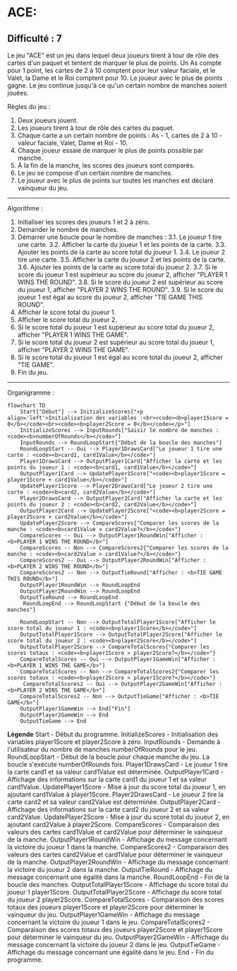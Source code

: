 ACE:
=================
Difficulté : 7
-----------------
Le jeu "ACE" est un jeu dans lequel deux joueurs tirent à tour de rôle des cartes d'un paquet et tentent de marquer le plus de points. Un As compte pour 1 point, les cartes de 2 à 10 comptent pour leur valeur faciale, et le Valet, la Dame et le Roi comptent pour 10. Le joueur avec le plus de points gagne. Le jeu continue jusqu'à ce qu'un certain nombre de manches soient jouées.

Règles du jeu :
1. Deux joueurs jouent.
2. Les joueurs tirent à tour de rôle des cartes du paquet.
3. Chaque carte a un certain nombre de points : As - 1, cartes de 2 à 10 - valeur faciale, Valet, Dame et Roi - 10.
4. Chaque joueur essaie de marquer le plus de points possible par manche.
5. À la fin de la manche, les scores des joueurs sont comparés.
6. Le jeu se compose d'un certain nombre de manches.
7. Le joueur avec le plus de points sur toutes les manches est déclaré vainqueur du jeu.
-----------------
Algorithme :
1. Initialiser les scores des joueurs 1 et 2 à zéro.
2. Demander le nombre de manches.
3. Démarrer une boucle pour le nombre de manches :
    3.1. Le joueur 1 tire une carte.
    3.2. Afficher la carte du joueur 1 et les points de la carte.
    3.3. Ajouter les points de la carte au score total du joueur 1.
    3.4. Le joueur 2 tire une carte.
    3.5. Afficher la carte du joueur 2 et les points de la carte.
    3.6. Ajouter les points de la carte au score total du joueur 2.
    3.7. Si le score du joueur 1 est supérieur au score du joueur 2, afficher "PLAYER 1 WINS THE ROUND".
    3.8. Si le score du joueur 2 est supérieur au score du joueur 1, afficher "PLAYER 2 WINS THE ROUND".
    3.9. Si le score du joueur 1 est égal au score du joueur 2, afficher "TIE GAME THIS ROUND".
4. Afficher le score total du joueur 1.
5. Afficher le score total du joueur 2.
6. Si le score total du joueur 1 est supérieur au score total du joueur 2, afficher "PLAYER 1 WINS THE GAME".
7. Si le score total du joueur 2 est supérieur au score total du joueur 1, afficher "PLAYER 2 WINS THE GAME".
8. Si le score total du joueur 1 est égal au score total du joueur 2, afficher "TIE GAME".
9. Fin du jeu.
-----------------
Organigramme :
```mermaid
flowchart TD
    Start["Début"] --> InitializeScores["<p align='left'>Initialisation des variables :<br><code><b>player1Score = 0</b></code><br><code><b>player2Score = 0</b></code></p>"]
    InitializeScores --> InputRounds["Saisir le nombre de manches : <code><b>numberOfRounds</b></code>"]
    InputRounds --> RoundLoopStart{"Début de la boucle des manches"}
    RoundLoopStart -- Oui --> Player1DrawsCard["Le joueur 1 tire une carte : <code><b>card1, card1Value</b></code>"]
    Player1DrawsCard --> OutputPlayer1Card["Afficher la carte et les points du joueur 1 : <code><b>card1, card1Value</b></code>"]
    OutputPlayer1Card --> UpdatePlayer1Score["<code><b>player1Score = player1Score + card1Value</b></code>"]
    UpdatePlayer1Score --> Player2DrawsCard["Le joueur 2 tire une carte : <code><b>card2, card2Value</b></code>"]
    Player2DrawsCard --> OutputPlayer2Card["Afficher la carte et les points du joueur 2 : <code><b>card2, card2Value</b></code>"]
    OutputPlayer2Card --> UpdatePlayer2Score["<code><b>player2Score = player2Score + card2Value</b></code>"]
    UpdatePlayer2Score --> CompareScores{"Comparer les scores de la manche : <code><b>card1Value > card2Value?</b></code>"}
    CompareScores -- Oui --> OutputPlayer1RoundWin["Afficher : <b>PLAYER 1 WINS THE ROUND</b>"]
    CompareScores -- Non --> CompareScores2{"Comparer les scores de la manche : <code><b>card2Value > card1Value?</b></code>"}
    CompareScores2 -- Oui --> OutputPlayer2RoundWin["Afficher : <b>PLAYER 2 WINS THE ROUND</b>"]
    CompareScores2 -- Non --> OutputTieRound["Afficher : <b>TIE GAME THIS ROUND</b>"]
    OutputPlayer1RoundWin --> RoundLoopEnd
    OutputPlayer2RoundWin --> RoundLoopEnd
    OutputTieRound --> RoundLoopEnd
     RoundLoopEnd --> RoundLoopStart {"Début de la boucle des manches"}

    RoundLoopStart -- Non --> OutputTotalPlayer1Score["Afficher le score total du joueur 1 : <code><b>player1Score</b></code>"]
    OutputTotalPlayer1Score --> OutputTotalPlayer2Score["Afficher le score total du joueur 2 : <code><b>player2Score</b></code>"]
    OutputTotalPlayer2Score --> CompareTotalScores{"Comparer les scores totaux : <code><b>player1Score > player2Score?</b></code>"}
    CompareTotalScores -- Oui --> OutputPlayer1GameWin["Afficher : <b>PLAYER 1 WINS THE GAME</b>"]
    CompareTotalScores -- Non --> CompareTotalScores2{"Comparer les scores totaux : <code><b>player2Score > player1Score?</b></code>"}
     CompareTotalScores2 -- Oui --> OutputPlayer2GameWin["Afficher : <b>PLAYER 2 WINS THE GAME</b>"]
    CompareTotalScores2 -- Non --> OutputTieGame["Afficher : <b>TIE GAME</b>"]
    OutputPlayer1GameWin --> End["Fin"]
    OutputPlayer2GameWin --> End
    OutputTieGame --> End
```
**Légende**
    Start - Début du programme.
    InitializeScores - Initialisation des variables player1Score et player2Score à zéro.
    InputRounds - Demande à l'utilisateur du nombre de manches numberOfRounds pour le jeu.
    RoundLoopStart - Début de la boucle pour chaque manche du jeu. La boucle s'exécute numberOfRounds fois.
    Player1DrawsCard - Le joueur 1 tire la carte card1 et sa valeur card1Value est déterminée.
    OutputPlayer1Card - Affichage des informations sur la carte card1 du joueur 1 et sa valeur card1Value.
    UpdatePlayer1Score - Mise à jour du score total du joueur 1, en ajoutant card1Value à player1Score.
    Player2DrawsCard - Le joueur 2 tire la carte card2 et sa valeur card2Value est déterminée.
    OutputPlayer2Card - Affichage des informations sur la carte card2 du joueur 2 et sa valeur card2Value.
    UpdatePlayer2Score - Mise à jour du score total du joueur 2, en ajoutant card2Value à player2Score.
    CompareScores - Comparaison des valeurs des cartes card1Value et card2Value pour déterminer le vainqueur de la manche.
    OutputPlayer1RoundWin - Affichage du message concernant la victoire du joueur 1 dans la manche.
    CompareScores2 - Comparaison des valeurs des cartes card2Value et card1Value pour déterminer le vainqueur de la manche.
    OutputPlayer2RoundWin - Affichage du message concernant la victoire du joueur 2 dans la manche.
    OutputTieRound - Affichage du message concernant une égalité dans la manche.
    RoundLoopEnd - Fin de la boucle des manches.
    OutputTotalPlayer1Score - Affichage du score total du joueur 1 player1Score.
    OutputTotalPlayer2Score - Affichage du score total du joueur 2 player2Score.
    CompareTotalScores - Comparaison des scores totaux des joueurs player1Score et player2Score pour déterminer le vainqueur du jeu.
    OutputPlayer1GameWin - Affichage du message concernant la victoire du joueur 1 dans le jeu.
     CompareTotalScores2 - Comparaison des scores totaux des joueurs player2Score et player1Score pour déterminer le vainqueur du jeu.
    OutputPlayer2GameWin - Affichage du message concernant la victoire du joueur 2 dans le jeu.
    OutputTieGame - Affichage du message concernant une égalité dans le jeu.
    End - Fin du programme.